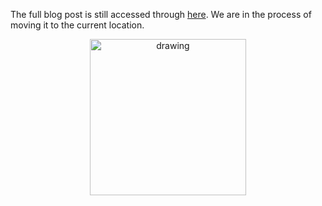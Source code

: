 The full blog post is still accessed through [here](https://www.1onepsilon.com/single-post/2018/03/16/March-2018-Editors-Picks/). We are in the process of moving it to the current location.

<center>
 <img class = "blog-inline-image" src="https://es-app.com/assets/QQQQ.jpg" alt="drawing" width="250px"/>
</center> 